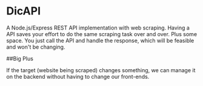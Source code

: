 # DicAPI

A Node.js/Express REST API implementation with web scraping.
Having a API saves your effort to do the same scraping task over and over. Plus some space. 
You just call the API and handle the response, which will be feasible and won't be changing.

##Big Plus

If the target (website being scraped) changes something, we can manage it on the backend without having to change our front-ends.

